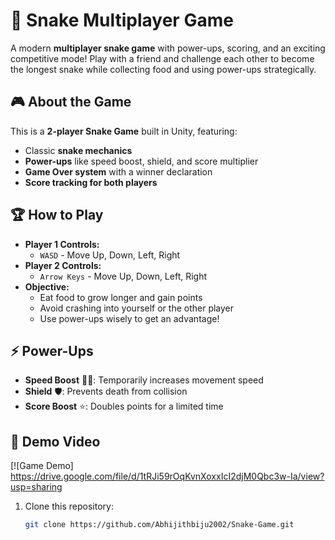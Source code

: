 # 🐍 Snake Multiplayer Game  

A modern **multiplayer snake game** with power-ups, scoring, and an exciting competitive mode! Play with a friend and challenge each other to become the longest snake while collecting food and using power-ups strategically.  

## 🎮 About the Game  
This is a **2-player Snake Game** built in Unity, featuring:  
- Classic **snake mechanics**  
- **Power-ups** like speed boost, shield, and score multiplier  
- **Game Over system** with a winner declaration  
- **Score tracking for both players**  

## 🏆 How to Play  
- **Player 1 Controls:**  
  - `WASD` - Move Up, Down, Left, Right  
- **Player 2 Controls:**  
  - `Arrow Keys` - Move Up, Down, Left, Right  
- **Objective:**  
  - Eat food to grow longer and gain points  
  - Avoid crashing into yourself or the other player  
  - Use power-ups wisely to get an advantage!  

## ⚡ Power-Ups  
- **Speed Boost** 🏃‍♂️: Temporarily increases movement speed  
- **Shield** 🛡️: Prevents death from collision  
- **Score Boost** ⭐: Doubles points for a limited time  

## 🎥 Demo Video  
[![Game Demo] https://drive.google.com/file/d/1tRJi59rOqKvnXoxxIcI2djM0Qbc3w-Ia/view?usp=sharing

1. Clone this repository:  
   ```sh
   git clone https://github.com/Abhijithbiju2002/Snake-Game.git
